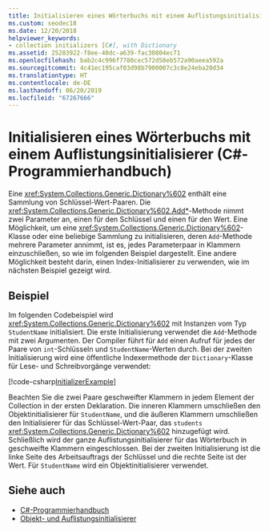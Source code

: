 ```yaml
---
title: Initialisieren eines Wörterbuchs mit einem Auflistungsinitialisierer – C#-Programmierhandbuch
ms.custom: seodec18
ms.date: 12/20/2018
helpviewer_keywords:
- collection initializers [C#], with Dictionary
ms.assetid: 25283922-f8ee-40dc-a639-fac30804ec71
ms.openlocfilehash: bab2c4c996f7780cec572d58eb572a90aeea592a
ms.sourcegitcommit: 4c41ec195caf03d98b7900007c3c8e24eba20d34
ms.translationtype: HT
ms.contentlocale: de-DE
ms.lasthandoff: 06/20/2019
ms.locfileid: "67267666"
---
```

# <a name="how-to-initialize-a-dictionary-with-a-collection-initializer-c-programming-guide"></a>Initialisieren eines Wörterbuchs mit einem Auflistungsinitialisierer (C#-Programmierhandbuch)

Eine <xref:System.Collections.Generic.Dictionary%602> enthält eine Sammlung von Schlüssel-Wert-Paaren. Die <xref:System.Collections.Generic.Dictionary%602.Add*>-Methode nimmt zwei Parameter an, einen für den Schlüssel und einen für den Wert. Eine Möglichkeit, um eine <xref:System.Collections.Generic.Dictionary%602>-Klasse oder eine beliebige Sammlung zu initialisieren, deren `Add`-Methode mehrere Parameter annimmt, ist es, jedes Parameterpaar in Klammern einzuschließen, so wie im folgenden Beispiel dargestellt. Eine andere Möglichkeit besteht darin, einen Index-Initialisierer zu verwenden, wie im nächsten Beispiel gezeigt wird.

## <a name="example"></a>Beispiel

Im folgenden Codebeispiel wird <xref:System.Collections.Generic.Dictionary%602> mit Instanzen vom Typ `StudentName` initialisiert.  Die erste Initialisierung verwendet die `Add`-Methode mit zwei Argumenten. Der Compiler führt für `Add` einen Aufruf für jedes der Paare von `int`-Schlüsseln und `StudentName`-Werten durch. Bei der zweiten Initialisierung wird eine öffentliche Indexermethode der `Dictionary`-Klasse für Lese- und Schreibvorgänge verwendet:

[!code-csharp[InitializerExample](../../../../samples/snippets/csharp/programming-guide/classes-and-structs/object-collection-initializers/HowToDictionaryInitializer.cs#HowToDictionaryInitializer)]  

Beachten Sie die zwei Paare geschweifter Klammern in jedem Element der Collection in der ersten Deklaration. Die inneren Klammern umschließen den Objektinitialisierer für `StudentName`, und die äußeren Klammern umschließen den Initialisierer für das Schlüssel-Wert-Paar, das `students` <xref:System.Collections.Generic.Dictionary%602> hinzugefügt wird. Schließlich wird der ganze Auflistungsinitialisierer für das Wörterbuch in geschweifte Klammern eingeschlossen. Bei der zweiten Initialisierung ist die linke Seite des Arbeitsauftrags der Schlüssel und die rechte Seite ist der Wert. Für `StudentName` wird ein Objektinitialisierer verwendet.

## <a name="see-also"></a>Siehe auch

- [C#-Programmierhandbuch](../../../csharp/programming-guide/index.md)
- [Objekt- und Auflistungsinitialisierer](../../../csharp/programming-guide/classes-and-structs/object-and-collection-initializers.md)
